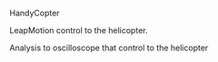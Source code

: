 HandyCopter

LeapMotion control to the helicopter.

Analysis to oscilloscope that control to the helicopter